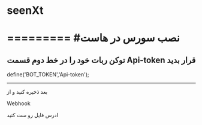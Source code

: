 # seenXt
=========
#نصب سورس در هاست
=========
توکن ربات خود را در خط دوم قسمت 
Api-token
قرار بدید
--------
define('BOT_TOKEN','Api-token');

---------
بعد ذخیره کنید و از 

Webhook 

ادرس فایل رو ست کنید
